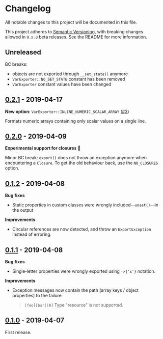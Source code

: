 # Changelog

All notable changes to this project will be documented in this file.

This project adheres to [Semantic Versioning](https://semver.org/spec/v2.0.0.html), with breaking changes allowed in `0.x.0` beta releases. See the README for more information.

## Unreleased

BC breaks:

- objects are not exported through `__set_state()` anymore
- `VarExporter::NO_SET_STATE` constant has been removed
- `VarExporter` constant values have been changed

## [0.2.1] - 2019-04-17

**New option**: `VarExporter::INLINE_NUMERIC_SCALAR_ARRAY` ([#3](https://github.com/brick/varexporter/issues/3))

Formats numeric arrays containing only scalar values on a single line.

## [0.2.0] - 2019-04-09

**Experimental support for closures** 🎉

Minor BC break: `export()` does not throw an exception anymore when encountering a `Closure`. To get the old behaviour back, use the `NO_CLOSURES` option.

## [0.1.2] - 2019-04-08

**Bug fixes**

- Static properties in custom classes were wrongly included—`unset()`—in the output

**Improvements**

- Circular references are now detected, and throw an `ExportException` instead of erroring.

## [0.1.1] - 2019-04-08

**Bug fixes**

- Single-letter properties were wrongly exported using `->{'x'}` notation.

**Improvements**

- Exception messages now contain the path (array keys / object properties) to the failure:

    > `[foo][bar][0]` Type "resource" is not supported.

## [0.1.0] - 2019-04-07

First release.

[0.2.1]: https://github.com/brick/varexporter/releases/tag/0.2.1
[0.2.0]: https://github.com/brick/varexporter/releases/tag/0.2.0
[0.1.2]: https://github.com/brick/varexporter/releases/tag/0.1.2
[0.1.1]: https://github.com/brick/varexporter/releases/tag/0.1.1
[0.1.0]: https://github.com/brick/varexporter/releases/tag/0.1.0
